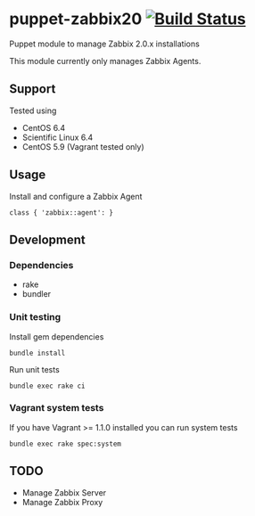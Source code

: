 # puppet-zabbix20 [![Build Status](https://travis-ci.org/treydock/puppet-zabbix20.png)](https://travis-ci.org/treydock/puppet-zabbix20)

Puppet module to manage Zabbix 2.0.x installations

This module currently only manages Zabbix Agents.

## Support

Tested using

* CentOS 6.4
* Scientific Linux 6.4
* CentOS 5.9 (Vagrant tested only)

## Usage

Install and configure a Zabbix Agent

    class { 'zabbix::agent': }

## Development

### Dependencies

* rake
* bundler

### Unit testing

Install gem dependencies

    bundle install

Run unit tests

    bundle exec rake ci


### Vagrant system tests

If you have Vagrant >= 1.1.0 installed you can run system tests

    bundle exec rake spec:system

## TODO

* Manage Zabbix Server
* Manage Zabbix Proxy
